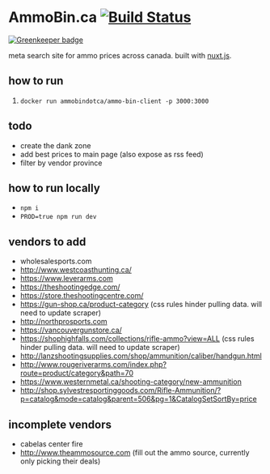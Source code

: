# AmmoBin.ca [![Build Status](https://travis-ci.org/ammobinDOTca/ammo-bin-client.svg?branch=master)](https://travis-ci.org/ammobinDOTca/ammo-bin-client)

[![Greenkeeper badge](https://badges.greenkeeper.io/nexus-uw/ammo-scrape-client.svg?token=957f4dcb8f49d20fcd7acdc058831b3f677c53fb9487017a6899f188474adf72&ts=1495511154761)](https://greenkeeper.io/)

meta search site for ammo prices across canada. built with [nuxt.js](https://nuxtjs.org).

## how to run
1. ```docker run ammobindotca/ammo-bin-client -p 3000:3000```

## todo
- create the dank zone
- add best prices to main page (also expose as rss feed)
- filter by vendor  province

## how to run locally
- ```npm i```
- ```PROD=true npm run dev```

## vendors to add
- wholesalesports.com
- http://www.westcoasthunting.ca/
- https://www.leverarms.com
- https://theshootingedge.com/
- https://store.theshootingcentre.com/
- https://gun-shop.ca/product-category (css rules hinder pulling data. will need to update scraper)
- http://northprosports.com
- https://vancouvergunstore.ca/
- https://shophighfalls.com/collections/rifle-ammo?view=ALL (css rules hinder pulling data. will need to update scraper)
- http://lanzshootingsupplies.com/shop/ammunition/caliber/handgun.html
- http://www.rougeriverarms.com/index.php?route=product/category&path=70
- https://www.westernmetal.ca/shooting-category/new-ammunition
- http://shop.sylvestresportinggoods.com/Rifle-Ammunition/?p=catalog&mode=catalog&parent=506&pg=1&CatalogSetSortBy=price 

## incomplete vendors
- cabelas center fire
- http://www.theammosource.com (fill out the ammo source, currently only picking their deals)


